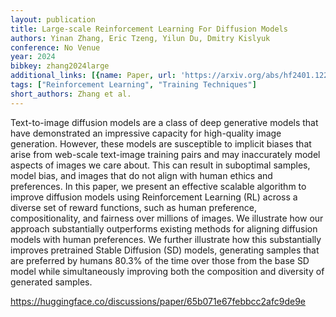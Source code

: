 ```yaml
---
layout: publication
title: Large-scale Reinforcement Learning For Diffusion Models
authors: Yinan Zhang, Eric Tzeng, Yilun Du, Dmitry Kislyuk
conference: No Venue
year: 2024
bibkey: zhang2024large
additional_links: [{name: Paper, url: 'https://arxiv.org/abs/hf2401.12244'}]
tags: ["Reinforcement Learning", "Training Techniques"]
short_authors: Zhang et al.
---
```

Text-to-image diffusion models are a class of deep generative models that have demonstrated an impressive capacity for high-quality image generation. However, these models are susceptible to implicit biases that arise from web-scale text-image training pairs and may inaccurately model aspects of images we care about. This can result in suboptimal samples, model bias, and images that do not align with human ethics and preferences. In this paper, we present an effective scalable algorithm to improve diffusion models using Reinforcement Learning (RL) across a diverse set of reward functions, such as human preference, compositionality, and fairness over millions of images. We illustrate how our approach substantially outperforms existing methods for aligning diffusion models with human preferences. We further illustrate how this substantially improves pretrained Stable Diffusion (SD) models, generating samples that are preferred by humans 80.3% of the time over those from the base SD model while simultaneously improving both the composition and diversity of generated samples.

https://huggingface.co/discussions/paper/65b071e67febbcc2afc9de9e